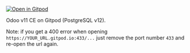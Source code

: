 [![Open in Gitpod](https://gitpod.io/button/open-in-gitpod.svg)](https://gitpod.io/from-referrer/)

Odoo v11 CE on Gitpod (PostgreSQL v12).

Note: if you get a 400 error when opening `https://YOUR_URL.gitpod.io:433/...` just remove the port number `433` and re-open the url again.